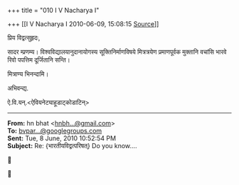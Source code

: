 +++
title = "010 I V Nacharya I"

+++
[[I V Nacharya I	2010-06-09, 15:08:15 [Source](https://groups.google.com/g/bvparishat/c/pXMVPgYvCuM)]]



प्रिय विद्वत्सुहृदः,

सादर म्प्रणम्य। विश्वविद्यालयानुदानायोगस्य सूक्तिनिर्माणविषये मित्रत्रयेण प्रमाणपूर्वक मुक्तानि वचांसि भारवे रिवो पपत्तिम दूर्जितानि सन्ति।

मित्राण्य भिनन्दामि।

अभिवन्द्य.

ऐ.वि.यन्.\<ऐवियनेट्याहूडाट्कोडाटिन्>  

  

------------------------------------------------------------------------

**From:** hn bhat \<[hnbh...@gmail.com]()\>  
**To:** [bvpar...@googlegroups.com]()  
**Sent:** Tue, 8 June, 2010 10:52:54 PM  
**Subject:** Re: {भारतीयविद्वत्परिषत्} Do you know....  





